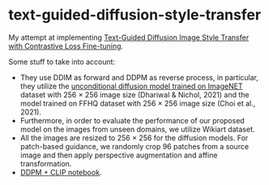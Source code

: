# text-guided-diffusion-style-transfer

My attempt at implementing [Text-Guided Diffusion Image Style Transfer with Contrastive Loss Fine-tuning](https://openreview.net/forum?id=iJ_E0ZCy8fi).

Some stuff to take into account:
  - They use DDIM as forward and DDPM as reverse process, in particular, they utilize the [unconditional diffusion model trained on ImageNET](https://github.com/openai/guided-diffusion) dataset with 256 × 256 image size (Dhariwal & Nichol, 2021) and the model trained on FFHQ dataset with 256 × 256 image size (Choi et al., 2021).
  - Furthermore, in order to evaluate the performance of our proposed model on the images from unseen domains, we utilize Wikiart dataset.
  - All the images are resized to 256 × 256 for the diffusion models. For patch-based guidance, we randomly crop 96 patches from a source image and then apply perspective augmentation and affine transformation.
  - [DDPM + CLIP notebook](https://colab.research.google.com/drive/1V66mUeJbXrTuQITvJunvnWVn96FEbSI3#scrollTo=X5gODNAMEUCR).
